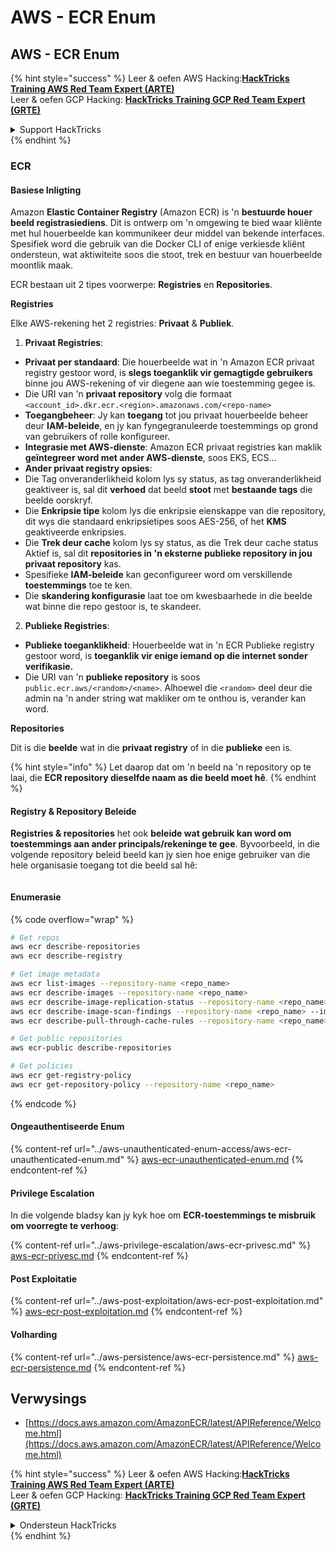 # AWS - ECR Enum

## AWS - ECR Enum

{% hint style="success" %}
Leer & oefen AWS Hacking:<img src="../../../.gitbook/assets/image (1).png" alt="" data-size="line">[**HackTricks Training AWS Red Team Expert (ARTE)**](https://training.hacktricks.xyz/courses/arte)<img src="../../../.gitbook/assets/image (1).png" alt="" data-size="line">\
Leer & oefen GCP Hacking: <img src="../../../.gitbook/assets/image (2).png" alt="" data-size="line">[**HackTricks Training GCP Red Team Expert (GRTE)**<img src="../../../.gitbook/assets/image (2).png" alt="" data-size="line">](https://training.hacktricks.xyz/courses/grte)

<details>

<summary>Support HackTricks</summary>

* Kyk na die [**subskripsie planne**](https://github.com/sponsors/carlospolop)!
* **Sluit aan by die** 💬 [**Discord groep**](https://discord.gg/hRep4RUj7f) of die [**telegram groep**](https://t.me/peass) of **volg** ons op **Twitter** 🐦 [**@hacktricks\_live**](https://twitter.com/hacktricks\_live)**.**
* **Deel hacking truuks deur PRs in te dien na die** [**HackTricks**](https://github.com/carlospolop/hacktricks) en [**HackTricks Cloud**](https://github.com/carlospolop/hacktricks-cloud) github repos.

</details>
{% endhint %}

### ECR

#### Basiese Inligting

Amazon **Elastic Container Registry** (Amazon ECR) is 'n **bestuurde houer beeld registrasiediens**. Dit is ontwerp om 'n omgewing te bied waar kliënte met hul houerbeelde kan kommunikeer deur middel van bekende interfaces. Spesifiek word die gebruik van die Docker CLI of enige verkiesde kliënt ondersteun, wat aktiwiteite soos die stoot, trek en bestuur van houerbeelde moontlik maak.

ECR bestaan uit 2 tipes voorwerpe: **Registries** en **Repositories**.

**Registries**

Elke AWS-rekening het 2 registries: **Privaat** & **Publiek**.

1. **Privaat Registries**:

* **Privaat per standaard**: Die houerbeelde wat in 'n Amazon ECR privaat registry gestoor word, is **slegs toeganklik vir gemagtigde gebruikers** binne jou AWS-rekening of vir diegene aan wie toestemming gegee is.
* Die URI van 'n **privaat repository** volg die formaat `<account_id>.dkr.ecr.<region>.amazonaws.com/<repo-name>`
* **Toegangbeheer**: Jy kan **toegang** tot jou privaat houerbeelde beheer deur **IAM-beleide**, en jy kan fyngegranuleerde toestemmings op grond van gebruikers of rolle konfigureer.
* **Integrasie met AWS-dienste**: Amazon ECR privaat registries kan maklik **geïntegreer word met ander AWS-dienste**, soos EKS, ECS...
* **Ander privaat registry opsies**:
* Die Tag onveranderlikheid kolom lys sy status, as tag onveranderlikheid geaktiveer is, sal dit **verhoed** dat beeld **stoot** met **bestaande tags** die beelde oorskryf.
* Die **Enkripsie tipe** kolom lys die enkripsie eienskappe van die repository, dit wys die standaard enkripsietipes soos AES-256, of het **KMS** geaktiveerde enkripsies.
* Die **Trek deur cache** kolom lys sy status, as die Trek deur cache status Aktief is, sal dit **repositories in 'n eksterne publieke repository in jou privaat repository** kas.
* Spesifieke **IAM-beleide** kan geconfigureer word om verskillende **toestemmings** toe te ken.
* Die **skandering konfigurasie** laat toe om kwesbaarhede in die beelde wat binne die repo gestoor is, te skandeer.

2. **Publieke Registries**:

* **Publieke toeganklikheid**: Houerbeelde wat in 'n ECR Publieke registry gestoor word, is **toeganklik vir enige iemand op die internet sonder verifikasie.**
* Die URI van 'n **publieke repository** is soos `public.ecr.aws/<random>/<name>`. Alhoewel die `<random>` deel deur die admin na 'n ander string wat makliker om te onthou is, verander kan word.

**Repositories**

Dit is die **beelde** wat in die **privaat registry** of in die **publieke** een is.

{% hint style="info" %}
Let daarop dat om 'n beeld na 'n repository op te laai, die **ECR repository dieselfde naam as die beeld moet hê**.
{% endhint %}

#### Registry & Repository Beleide

**Registries & repositories** het ook **beleide wat gebruik kan word om toestemmings aan ander principals/rekeninge te gee**. Byvoorbeeld, in die volgende repository beleid beeld kan jy sien hoe enige gebruiker van die hele organisasie toegang tot die beeld sal hê:

<figure><img src="../../../.gitbook/assets/image (280).png" alt=""><figcaption></figcaption></figure>

#### Enumerasie

{% code overflow="wrap" %}
```bash
# Get repos
aws ecr describe-repositories
aws ecr describe-registry

# Get image metadata
aws ecr list-images --repository-name <repo_name>
aws ecr describe-images --repository-name <repo_name>
aws ecr describe-image-replication-status --repository-name <repo_name> --image-id <image_id>
aws ecr describe-image-scan-findings --repository-name <repo_name> --image-id <image_id>
aws ecr describe-pull-through-cache-rules --repository-name <repo_name> --image-id <image_id>

# Get public repositories
aws ecr-public describe-repositories

# Get policies
aws ecr get-registry-policy
aws ecr get-repository-policy --repository-name <repo_name>
```
{% endcode %}

#### Ongeauthentiseerde Enum

{% content-ref url="../aws-unauthenticated-enum-access/aws-ecr-unauthenticated-enum.md" %}
[aws-ecr-unauthenticated-enum.md](../aws-unauthenticated-enum-access/aws-ecr-unauthenticated-enum.md)
{% endcontent-ref %}

#### Privilege Escalation

In die volgende bladsy kan jy kyk hoe om **ECR-toestemmings te misbruik om voorregte te verhoog**:

{% content-ref url="../aws-privilege-escalation/aws-ecr-privesc.md" %}
[aws-ecr-privesc.md](../aws-privilege-escalation/aws-ecr-privesc.md)
{% endcontent-ref %}

#### Post Exploitatie

{% content-ref url="../aws-post-exploitation/aws-ecr-post-exploitation.md" %}
[aws-ecr-post-exploitation.md](../aws-post-exploitation/aws-ecr-post-exploitation.md)
{% endcontent-ref %}

#### Volharding

{% content-ref url="../aws-persistence/aws-ecr-persistence.md" %}
[aws-ecr-persistence.md](../aws-persistence/aws-ecr-persistence.md)
{% endcontent-ref %}

## Verwysings

* [https://docs.aws.amazon.com/AmazonECR/latest/APIReference/Welcome.html](https://docs.aws.amazon.com/AmazonECR/latest/APIReference/Welcome.html)

{% hint style="success" %}
Leer & oefen AWS Hacking:<img src="../../../.gitbook/assets/image (1).png" alt="" data-size="line">[**HackTricks Training AWS Red Team Expert (ARTE)**](https://training.hacktricks.xyz/courses/arte)<img src="../../../.gitbook/assets/image (1).png" alt="" data-size="line">\
Leer & oefen GCP Hacking: <img src="../../../.gitbook/assets/image (2).png" alt="" data-size="line">[**HackTricks Training GCP Red Team Expert (GRTE)**<img src="../../../.gitbook/assets/image (2).png" alt="" data-size="line">](https://training.hacktricks.xyz/courses/grte)

<details>

<summary>Ondersteun HackTricks</summary>

* Kyk na die [**subskripsieplanne**](https://github.com/sponsors/carlospolop)!
* **Sluit aan by die** 💬 [**Discord-groep**](https://discord.gg/hRep4RUj7f) of die [**telegram-groep**](https://t.me/peass) of **volg** ons op **Twitter** 🐦 [**@hacktricks\_live**](https://twitter.com/hacktricks\_live)**.**
* **Deel hacking truuks deur PRs in te dien na die** [**HackTricks**](https://github.com/carlospolop/hacktricks) en [**HackTricks Cloud**](https://github.com/carlospolop/hacktricks-cloud) github repos.

</details>
{% endhint %}
